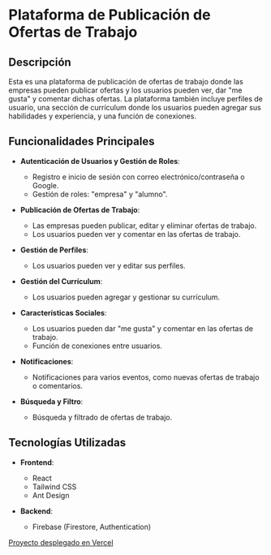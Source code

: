 # Plataforma de Publicación de Ofertas de Trabajo

## Descripción

Esta es una plataforma de publicación de ofertas de trabajo donde las empresas pueden publicar ofertas y los usuarios pueden ver, dar "me gusta" y comentar dichas ofertas. La plataforma también incluye perfiles de usuario, una sección de currículum donde los usuarios pueden agregar sus habilidades y experiencia, y una función de conexiones.

## Funcionalidades Principales

- **Autenticación de Usuarios y Gestión de Roles**:
  - Registro e inicio de sesión con correo electrónico/contraseña o Google.
  - Gestión de roles: "empresa" y "alumno".

- **Publicación de Ofertas de Trabajo**:
  - Las empresas pueden publicar, editar y eliminar ofertas de trabajo.
  - Los usuarios pueden ver y comentar en las ofertas de trabajo.

- **Gestión de Perfiles**:
  - Los usuarios pueden ver y editar sus perfiles.

- **Gestión del Currículum**:
  - Los usuarios pueden agregar y gestionar su currículum.

- **Características Sociales**:
  - Los usuarios pueden dar "me gusta" y comentar en las ofertas de trabajo.
  - Función de conexiones entre usuarios.

- **Notificaciones**:
  - Notificaciones para varios eventos, como nuevas ofertas de trabajo o comentarios.

- **Búsqueda y Filtro**:
  - Búsqueda y filtrado de ofertas de trabajo.

## Tecnologías Utilizadas

- **Frontend**:
  - React
  - Tailwind CSS
  - Ant Design

- **Backend**:
  - Firebase (Firestore, Authentication)

[Proyecto desplegado en Vercel](https://incajobs.vercel.app/)
